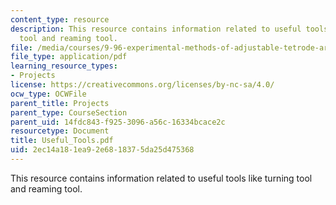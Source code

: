 ```yaml
---
content_type: resource
description: This resource contains information related to useful tools like turning
  tool and reaming tool.
file: /media/courses/9-96-experimental-methods-of-adjustable-tetrode-array-neurophysiology-january-iap-2001/2ec14a181ea92e6818375da25d475368_Useful_Tools.pdf
file_type: application/pdf
learning_resource_types:
- Projects
license: https://creativecommons.org/licenses/by-nc-sa/4.0/
ocw_type: OCWFile
parent_title: Projects
parent_type: CourseSection
parent_uid: 14fdc843-f925-3096-a56c-16334bcace2c
resourcetype: Document
title: Useful_Tools.pdf
uid: 2ec14a18-1ea9-2e68-1837-5da25d475368
---
```

This resource contains information related to useful tools like turning tool and reaming tool.